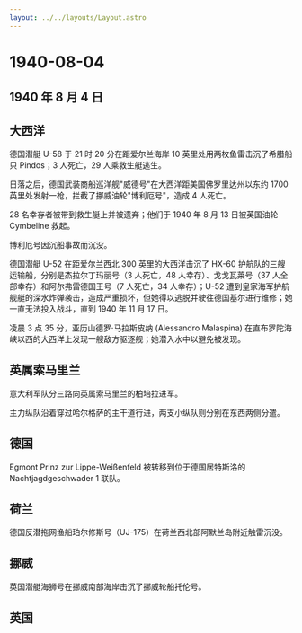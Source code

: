 ```yaml
---
layout: ../../layouts/Layout.astro
---
```


# 1940-08-04

## 1940 年 8 月 4 日

## 大西洋

德国潜艇 U-58 于 21 时 20 分在距爱尔兰海岸 10
英里处用两枚鱼雷击沉了希腊船只 Pindos；3 人死亡，29 人乘救生艇逃生。

日落之后，德国武装商船巡洋舰"威德号"在大西洋距美国佛罗里达州以东约 1700
英里处发射一枪，拦截了挪威油轮"博利厄号"，造成 4 人死亡。

28 名幸存者被带到救生艇上并被遗弃；他们于 1940 年 8 月 13 日被英国油轮
Cymbeline 救起。

博利厄号因沉船事故而沉没。

德国潜艇 U-52 在距爱尔兰西北 300 英里的大西洋击沉了 HX-60
护航队的三艘运输船，分别是杰拉尔丁玛丽号（3 人死亡，48
人幸存）、戈戈瓦莱号（37 人全部幸存）和阿尔弗雷德国王号（7 人死亡，34
人幸存）；U-52
遭到皇家海军护航舰艇的深水炸弹袭击，造成严重损坏，但她得以逃脱并驶往德国基尔进行维修；她一直无法投入战斗，直到
1940 年 11 月 17 日。

凌晨 3 点 35 分，亚历山德罗·马拉斯皮纳 (Alessandro Malaspina)
在直布罗陀海峡以西的大西洋上发现一艘敌方驱逐舰；她潜入水中以避免被发现。

## 英属索马里兰

意大利军队分三路向英属索马里兰的柏培拉进军。

主力纵队沿着穿过哈尔格萨的主干道行进，两支小纵队则分别在东西两侧分遣。

## 德国

Egmont Prinz zur Lippe-Weißenfeld 被转移到位于德国居特斯洛的
Nachtjagdgeschwader 1 联队。

## 荷兰

德国反潜拖网渔船珀尔修斯号（UJ-175）在荷兰西北部阿默兰岛附近触雷沉没。

## 挪威

英国潜艇海狮号在挪威南部海岸击沉了挪威轮船托伦号。

## 英国